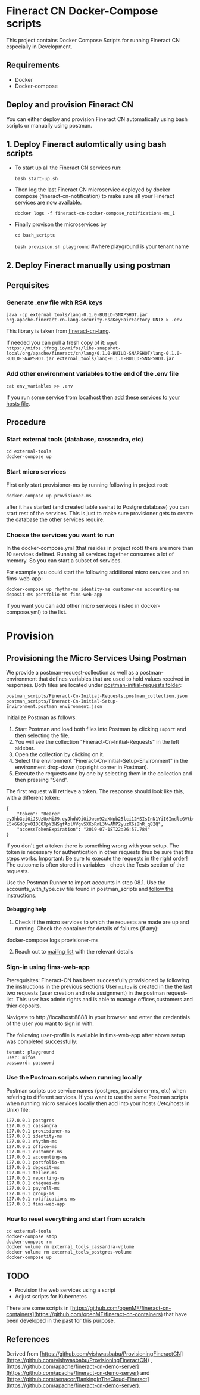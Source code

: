 # Fineract CN Docker-Compose scripts
This project contains Docker Compose Scripts for running Fineract CN especially in Development.

## Requirements
- Docker
- Docker-compose

## Deploy and provision Fineract CN

You can either deploy and provision Fineract CN automatically using bash scripts or manually using postman.

## 1. Deploy Fineract automtically using bash scripts

 - To start up all the Fineract CN services run:

    `bash start-up.sh`
 - Then log the last Fineract CN microservice deployed by docker compose (fineract-cn-notification) to make sure all your Fineract services are now available.

    `docker logs -f fineract-cn-docker-compose_notifications-ms_1`
 - Finally provison the microservices by

    `cd bash_scripts`

    `bash provision.sh playground` #where playground is your tenant name

## 2. Deploy Fineract manually using postman

## Perquisites

### Generate .env file with RSA keys
`java -cp external_tools/lang-0.1.0-BUILD-SNAPSHOT.jar  org.apache.fineract.cn.lang.security.RsaKeyPairFactory UNIX > .env`

This library is taken from [fineract-cn-lang](https://github.com/apache/fineract-cn-lang#generate-and-print-rsa-keys).

If needed you can pull a fresh copy of it:
`wget https://mifos.jfrog.io/mifos/libs-snapshot-local/org/apache/fineract/cn/lang/0.1.0-BUILD-SNAPSHOT/lang-0.1.0-BUILD-SNAPSHOT.jar external_tools/lang-0.1.0-BUILD-SNAPSHOT.jar`

### Add other environment variables to the end of the .env file
`cat env_variables >> .env`

If you run some service from localhost then [add these services to your hosts file](#use-the-postman-scripts-when-running-locally).

## Procedure

### Start external tools (database, cassandra, etc)
```
cd external-tools
docker-compose up
```

### Start micro services
First only start provisioner-ms by running following in project root:

```
docker-compose up provisioner-ms
```
after it has started (and created table seshat to Postgre database) you can start rest of the services.
This is just to make sure provisioner gets to create the database the other services require.

### Choose the services you want to run
In the docker-compose.yml (that resides in project root) there are more than 10 services defined.
Running all services together consumes a lot of memory. So you can start a subset of services.

For example you could start the following additional micro services and an fims-web-app:
```
docker-compose up rhythm-ms identity-ms customer-ms accounting-ms deposit-ms portfolio-ms fims-web-app
```

If you want you can add other micro services (listed in docker-compose.yml) to the list.


# Provision

## Provisioning the Micro Services Using Postman

We provide a postman-request-collection as well as a postman-environment that defines variables that are used to hold values received in responses.
Both files are located under [postman-initial-requests folder](postman_scripts):
```
postman_scripts/Fineract-Cn-Initial-Requests.postman_collection.json
postman_scripts/Fineract-Cn-Initial-Setup-Environment.postman_environment.json
```

Initialize Postman as follows:

1. Start Postman and load both files into Postman by clicking ```Import``` and then selecting the file.
2. You will see the collection "Fineract-Cn-Initial-Requests" in the left sidebar.
3. Open the collection by clicking on it.
4. Select the environment "Fineract-Cn-Initial-Setup-Environment" in the environment drop-down (top right corner in Postman).
5. Execute the requests one by one by selecting them in the collection and then pressing "Send".

The first request will retrieve a token. The response should look like this, with a different token:

```
{
    "token": "Bearer eyJhbGciOiJSUzUxMiJ9.eyJhdWQiOiJwcm92aXNpb25lci12MSIsInN1YiI6IndlcGVtbmVmcmV0IiwiL21pZm9zLmlvL3NpZ25hdHVyZVRpbWVzdGFtcCI6IjIwMTctMDQtMThUMDlfNDRfMjIiLCIvbWlmb3MuaW8vdG9rZW5Db250ZW50IjoiUk9MRV9BRE1JTiIsImlzcyI6InN5c3RlbSIsImlhdCI6MTUwMDA1NjgxNywiZXhwIjoxNTAwNDE2ODE3fQ.OfxTUTStJbKQc4rAPW5PLIQYNjCG_uqcNPR4up6pIQBWLDxkgEiU9EF1WrB5NQdzXBJIHqjDFQpaVywm5DersIh4LxPGD3MZj3TqZK5_LUcZvBDTa4Xgb41e3xXkWB4TkN6KqfmiK12Ngjrrj7qZGBdtypDmFmZwKQRZIOL6T3QbI7LpbPGpeWjpWZirFgtcn5B1Z_h3r9rirCzecUdVjlaplQufxDuVFJS0R3N67pyuGQENvCAC716ID5KbokTQtITXfjnCztFuQBbtCPcYLIzxsKv_-E5k6Gd0pv01OC0XpY3NSgfAolVVgvSXKoRnL3NwAMP2yuzX6i8hR_q82Q",
    "accessTokenExpiration": "2019-07-18T22:26:57.784"
}
```

If you don't get a token there is something wrong with your setup. The token is necessary for authentication in other requests thus be sure that this steps works.
Important: Be sure to execute the requests in the right order! 
The outcome is often stored in variables - check the Tests section of the requests.

Use the Postman Runner to import accounts in step 08.1.
Use the accounts_with_type.csv file found in postman_scripts and [follow the instructions](https://learning.getpostman.com/docs/postman/collection_runs/working_with_data_files/).


#### Debugging help

1. Check if the micro services to which the requests are made are up and running.
Check the container for details of failures (if any):

docker-compose logs provisioner-ms


2. Reach out to [mailing list](https://lists.apache.org/list.html?dev@fineract.apache.org) with the relevant details


### Sign-in using fims-web-app

Prerequisites: Fineract-CN has been successfully provisioned by following the instructions in the previous sections
User ```mifos``` is created in the the last two requests (user creation and role assignment) in the postman request-list.
This user has admin rights and is able to manage offices,customers and thier deposits.

Navigate to http://localhost:8888 in your browser and enter the credentials of the user you want to sign in with.

The following user-profile is available in fims-web-app after above setup was completed successfully:

```
tenant: playground
user: mifos
password: password
```

### Use the Postman scripts when running locally
Postman scripts use service names (postgres, provisioner-ms, etc) when refering to different services.
If you want to use the same Postman scripts when running micro services locally then add into your hosts (/etc/hosts in Unix) file:

```
127.0.0.1 postgres
127.0.0.1 cassandra
127.0.0.1 provisioner-ms
127.0.0.1 identity-ms
127.0.0.1 rhythm-ms
127.0.0.1 office-ms
127.0.0.1 customer-ms
127.0.0.1 accounting-ms
127.0.0.1 portfolio-ms
127.0.0.1 deposit-ms
127.0.0.1 teller-ms
127.0.0.1 reporting-ms
127.0.0.1 cheques-ms
127.0.0.1 payroll-ms
127.0.0.1 group-ms
127.0.0.1 notifications-ms
127.0.0.1 fims-web-app

```

### How to reset everything and start from scratch

```
cd external-tools
docker-compose stop
docker-compose rm
docker volume rm external_tools_cassandra-volume
docker volume rm external_tools_postgres-volume
docker-compose up
```


## TODO

- Provision the web services using a script
- Adjust scripts for Kubernetes

There are some scripts in [https://github.com/openMF/fineract-cn-containers](https://github.com/openMF/fineract-cn-containers)
that have been developed in the past for this purpose.

## References

Derived from [https://github.com/vishwasbabu/ProvisioningFineractCN](https://github.com/vishwasbabu/ProvisioningFineractCN) ,
[https://github.com/apache/fineract-cn-demo-server](https://github.com/apache/fineract-cn-demo-server)
and [https://github.com/senacor/BankingInTheCloud-Fineract](https://github.com/apache/fineract-cn-demo-server).
